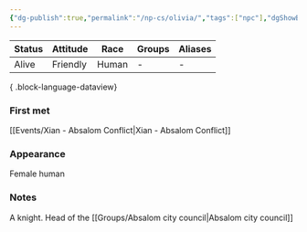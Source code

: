 ```yaml
---
{"dg-publish":true,"permalink":"/np-cs/olivia/","tags":["npc"],"dgShowBacklinks":true,"dgShowLocalGraph":true,"noteIcon":"npc","created":"2024-01-06T13:56:46.169+01:00","updated":"2024-01-13T10:23:56.243+01:00"}
---
```


| Status | Attitude | Race  | Groups | Aliases |
| ------ | -------- | ----- | ------ | ------- |
| Alive  | Friendly | Human | \-     | \-      |

{ .block-language-dataview}
### First met
[[Events/Xian - Absalom Conflict\|Xian - Absalom Conflict]]
### Appearance
Female human
### Notes
A knight. Head of the [[Groups/Absalom city council\|Absalom city council]]